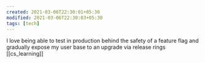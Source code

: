 ```yaml
---
created: 2021-03-06T22:30:01+05:30
modified: 2021-03-06T22:30:03+05:30
tags: [tech]
---
```


I love being able to test in production behind the safety of a feature flag and gradually expose my user base to an upgrade via release rings
[[cs_learning]]